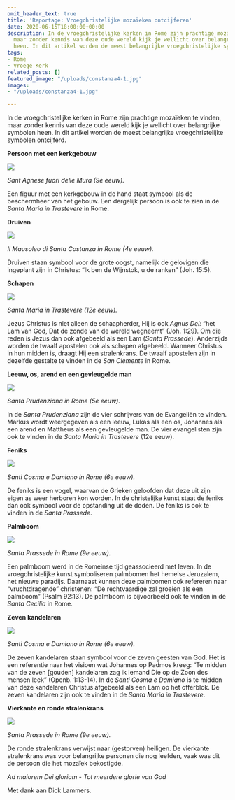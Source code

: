 ```yaml
---
omit_header_text: true
title: 'Reportage: Vroegchristelijke mozaïeken ontcijferen'
date: 2020-06-15T18:00:00+00:00
description: In de vroegchristelijke kerken in Rome zijn prachtige mozaïeken te vinden,
  maar zonder kennis van deze oude wereld kijk je wellicht over belangrijke symbolen
  heen. In dit artikel worden de meest belangrijke vroegchristelijke symbolen ontcijferd.
tags:
- Rome
- Vroege Kerk
related_posts: []
featured_image: "/uploads/constanza4-1.jpg"
images:
- "/uploads/constanza4-1.jpg"

---
```

In de vroegchristelijke kerken in Rome zijn prachtige mozaïeken te vinden, maar zonder kennis van deze oude wereld kijk je wellicht over belangrijke symbolen heen. In dit artikel worden de meest belangrijke vroegchristelijke symbolen ontcijferd.

**Persoon met een kerkgebouw**

![](/uploads/constanza3-1.jpg)

_Sant Agnese fuori delle Mura (9e eeuw)._

Een figuur met een kerkgebouw in de hand staat symbool als de beschermheer van het gebouw. Een dergelijk persoon is ook te zien in de _Santa Maria in Trastevere_ in Rome.

**Druiven**

![](/uploads/druiven.jpg)

_Il Mausoleo di Santa Costanza in Rome (4e eeuw)._

Druiven staan symbool voor de grote oogst, namelijk de gelovigen die ingeplant zijn in Christus: “Ik ben de Wijnstok, u de ranken” (Joh. 15:5).

**Schapen**

![](/uploads/trastevere-1.jpg)

_Santa Maria in Trastevere (12e eeuw)._

Jezus Christus is niet alleen de schaapherder, Hij is ook _Agnus Dei:_ “het Lam van God, Dat de zonde van de wereld wegneemt” (Joh. 1:29). Om die reden is Jezus dan ook afgebeeld als een Lam (_Santa Prassede_). Anderzijds worden de twaalf apostelen ook als schapen afgebeeld. Wanneer Christus in hun midden is, draagt Hij een stralenkrans. De twaalf apostelen zijn in dezelfde gestalte te vinden in de _San Clemente_ in Rome.

**Leeuw, os, arend en een gevleugelde man**

![](/uploads/test-snapseed-1.jpg)

_Santa Prudenziana in Rome (5e eeuw)._

In de _Santa Prudenziana_ zijn de vier schrijvers van de Evangeliën te vinden.  Markus wordt weergegeven als een leeuw, Lukas als een os, Johannes als een arend en Mattheus als een gevleugelde man. De vier evangelisten zijn ook te vinden in de _Santa Maria in Trastevere_ (12e eeuw).

**Feniks**

![](/uploads/feniks-1.jpg)

_Santi Cosma e Damiano in Rome_ _(6e eeuw)._

De feniks is een vogel, waarvan de Grieken geloofden dat deze uit zijn eigen as weer herboren kon worden. In de christelijke kunst staat de feniks dan ook symbool voor de opstanding uit de doden. De feniks is ook te vinden in de _Santa Prassede_.

**Palmboom**

![](/uploads/img-20200614-wa0020-1.jpg)

_Santa Prassede in Rome_ _(9e eeuw)._

Een palmboom werd in de Romeinse tijd geassocieerd met leven. In de vroegchristelijke kunst symboliseren palmbomen het hemelse Jeruzalem, het nieuwe paradijs. Daarnaast kunnen deze palmbomen ook refereren naar “vruchtdragende” christenen: “De rechtvaardige zal groeien als een palmboom” (Psalm 92:13). De palmboom is bijvoorbeeld ook te vinden in de _Santa Cecilia_ in Rome.

**Zeven kandelaren**

![](/uploads/santi-1.jpg)

_Santi Cosma e Damiano in Rome (6e eeuw)._

De zeven kandelaren staan symbool voor de zeven geesten van God. Het is een referentie naar het visioen wat Johannes op Padmos kreeg: “Te midden van de zeven \[gouden\] kandelaren zag ik Iemand Die op de Zoon des mensen leek” (Openb. 1:13-14). In de _Santi Cosma e Damiano_ is te midden van deze kandelaren Christus afgebeeld als een Lam op het offerblok. De zeven kandelaren zijn ook te vinden in de _Santa Maria in Trastevere_.

**Vierkante en ronde stralenkrans**

![](/uploads/img-20200614-wa0018-1.jpg)

_Santa Prassede in Rome (9e eeuw)._

De ronde stralenkrans verwijst naar (gestorven) heiligen. De vierkante stralenkrans was voor belangrijke personen die nog leefden, vaak was dit de persoon die het mozaïek bekostigde.

_Ad maiorem Dei gloriam - Tot meerdere glorie van God_

Met dank aan Dick Lammers.